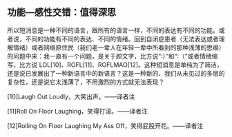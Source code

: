## 功能—感性交错：值得深思

  所以短消息是一种不同的语言，跟所有的语言一样，不同的表达有不同的功能。或者说，不同的功能有不同的表达、不同的情绪。回到自闭症患者（无法表达或者理解情绪）或者网络原住民（我们老一辈人在年轻一辈中所看到的那种浅薄的思维）的问题中来：我一直有一个问题，是关于颜文字，比方说“∶）”和“∶（”或者情绪缩写，比方说 LOL[10]、ROFL[11]、ROFLMAO[12]。这种短消息是单纯为了简洁，还是说已发展出了一种新语言中的新语言？这是一种新的、我们从未见过的多层的复杂性，还是说它太浅薄了，不用激烈的方式就无法表现？

  [10]Laugh Out Loudly，大笑出声。——译者注

  [11]Roll On Floor Laughing，笑得打滚。——译者注

  [12]Rolling On Floor Laughing My Ass Off，笑得屁股开花。——译者注